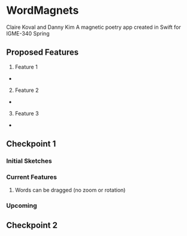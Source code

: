 # WordMagnets
Claire Koval and Danny Kim
A magnetic poetry app created in Swift for IGME-340 Spring

## Proposed Features
1. Feature 1
  -
2. Feature 2
  -
3. Feature 3
  -

## Checkpoint 1
### Initial Sketches

### Current Features
1. Words can be dragged (no zoom or rotation)

### Upcoming

## Checkpoint 2

